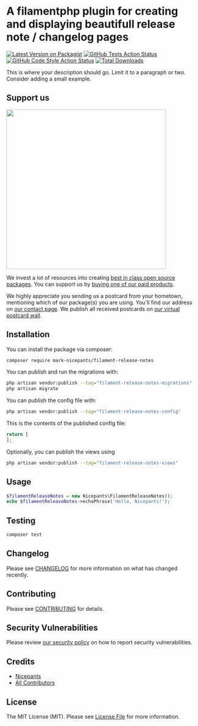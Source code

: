 # A filamentphp plugin for creating and displaying beautifull release note / changelog pages

[![Latest Version on Packagist](https://img.shields.io/packagist/v/mark-nicepants/filament-release-notes.svg?style=flat-square)](https://packagist.org/packages/mark-nicepants/filament-release-notes)
[![GitHub Tests Action Status](https://img.shields.io/github/actions/workflow/status/mark-nicepants/filament-release-notes/run-tests.yml?branch=main&label=tests&style=flat-square)](https://github.com/mark-nicepants/filament-release-notes/actions?query=workflow%3Arun-tests+branch%3Amain)
[![GitHub Code Style Action Status](https://img.shields.io/github/actions/workflow/status/mark-nicepants/filament-release-notes/fix-php-code-style-issues.yml?branch=main&label=code%20style&style=flat-square)](https://github.com/mark-nicepants/filament-release-notes/actions?query=workflow%3A"Fix+PHP+code+style+issues"+branch%3Amain)
[![Total Downloads](https://img.shields.io/packagist/dt/mark-nicepants/filament-release-notes.svg?style=flat-square)](https://packagist.org/packages/mark-nicepants/filament-release-notes)

This is where your description should go. Limit it to a paragraph or two. Consider adding a small example.

## Support us

[<img src="https://github-ads.s3.eu-central-1.amazonaws.com/filament-release-notes.jpg?t=1" width="419px" />](https://spatie.be/github-ad-click/filament-release-notes)

We invest a lot of resources into creating [best in class open source packages](https://spatie.be/open-source). You can support us by [buying one of our paid products](https://spatie.be/open-source/support-us).

We highly appreciate you sending us a postcard from your hometown, mentioning which of our package(s) you are using. You'll find our address on [our contact page](https://spatie.be/about-us). We publish all received postcards on [our virtual postcard wall](https://spatie.be/open-source/postcards).

## Installation

You can install the package via composer:

```bash
composer require mark-nicepants/filament-release-notes
```

You can publish and run the migrations with:

```bash
php artisan vendor:publish --tag="filament-release-notes-migrations"
php artisan migrate
```

You can publish the config file with:

```bash
php artisan vendor:publish --tag="filament-release-notes-config"
```

This is the contents of the published config file:

```php
return [
];
```

Optionally, you can publish the views using

```bash
php artisan vendor:publish --tag="filament-release-notes-views"
```

## Usage

```php
$filamentReleaseNotes = new Nicepants\FilamentReleaseNotes();
echo $filamentReleaseNotes->echoPhrase('Hello, Nicepants!');
```

## Testing

```bash
composer test
```

## Changelog

Please see [CHANGELOG](CHANGELOG.md) for more information on what has changed recently.

## Contributing

Please see [CONTRIBUTING](CONTRIBUTING.md) for details.

## Security Vulnerabilities

Please review [our security policy](../../security/policy) on how to report security vulnerabilities.

## Credits

- [Nicepants](https://github.com/mark-nicepants)
- [All Contributors](../../contributors)

## License

The MIT License (MIT). Please see [License File](LICENSE.md) for more information.
